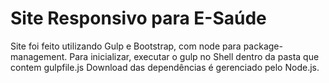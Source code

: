 # Site Responsivo para E-Saúde

Site foi feito utilizando Gulp e Bootstrap, com node para package-management. 
Para inicializar, executar o gulp no Shell dentro da pasta que contem gulpfile.js
Download das dependências é gerenciado pelo Node.js.
